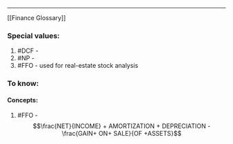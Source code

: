 ***
[[Finance Glossary]]
### Special values:
1. #DCF - 
2. #NP - 
3. #FFO - used for real-estate stock analysis

### To know:

#### Concepts:
1. #FFO - $$\frac{NET}{INCOME} + AMORTIZATION + DEPRECIATION - \frac{GAIN+ ON+ SALE}{OF +ASSETS}$$
